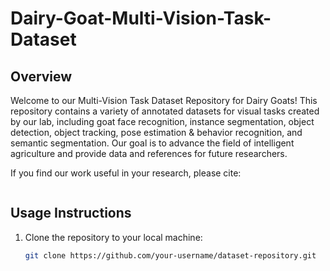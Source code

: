 # Dairy-Goat-Multi-Vision-Task-Dataset

## Overview

Welcome to our Multi-Vision Task Dataset Repository for Dairy Goats! This repository contains a variety of annotated datasets for visual tasks created by our lab, including goat face recognition, instance segmentation, object detection, object tracking, pose estimation & behavior recognition, and semantic segmentation. Our goal is to advance the field of intelligent agriculture and provide data and references for future researchers.

If you find our work useful in your research, please cite:

```

```

## Usage Instructions

1. Clone the repository to your local machine:
   ```bash
   git clone https://github.com/your-username/dataset-repository.git
